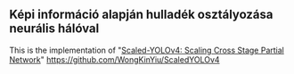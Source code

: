 ## Képi információ alapján hulladék osztályozása neurális hálóval

This is the implementation of "[Scaled-YOLOv4: Scaling Cross Stage Partial Network](https://arxiv.org/abs/2011.08036)"
https://github.com/WongKinYiu/ScaledYOLOv4
